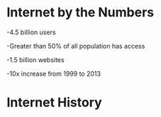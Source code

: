 # Internet by the Numbers
-4.5 billion users

-Greater than 50% of all population has access

-1.5 billion websites

-10x increase from 1999 to 2013

# Internet History
